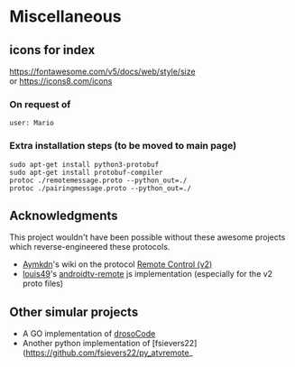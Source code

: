 # Miscellaneous

## icons for index

https://fontawesome.com/v5/docs/web/style/size<br>
or https://icons8.com/icons

### On request of

```
user: Mario
```

### Extra installation steps (to be moved to main page)

````
sudo apt-get install python3-protobuf
sudo apt-get install protobuf-compiler
protoc ./remotemessage.proto --python_out=./
protoc ./pairingmessage.proto --python_out=./
````

## Acknowledgments
This project wouldn't have been possible without these awesome projects which reverse-engineered these protocols.
 - [Aymkdn](https://github.com/Aymkdn)'s wiki on the protocol [Remote Control (v2)](https://github.com/Aymkdn/assistant-freebox-cloud/wiki/Google-TV-(aka-Android-TV)-Remote-Control-(v2))
 - [louis49](https://github.com/louis49/androidtv-remote)'s [androidtv-remote](https://github.com/louis49/androidtv-remote) js implementation (especially for the v2 proto files)

## Other simular projects

 - A GO implementation of [drosoCode](https://github.com/drosoCode/atvremote)
 - Another python implementation of [fsievers22](https://github.com/fsievers22/py_atvremote_

